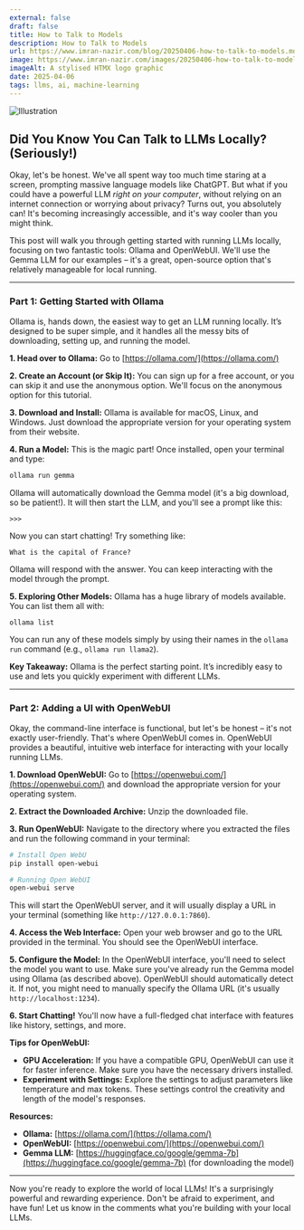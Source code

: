 ```yaml
---
external: false
draft: false
title: How to Talk to Models
description: How to Talk to Models
url: https://www.imran-nazir.com/blog/20250406-how-to-talk-to-models.md
image: https://www.imran-nazir.com/images/20250406-how-to-talk-to-models.md
imageAlt: A stylised HTMX logo graphic
date: 2025-04-06
tags: llms, ai, machine-learning
---
```


![Illustration](/images/how-to-talk-to-models.png)

## Did You Know You Can Talk to LLMs Locally? (Seriously!)

Okay, let's be honest. We've all spent way too much time staring at a screen, prompting massive language models like ChatGPT. But
what if you could have a powerful LLM _right on your computer_, without relying on an internet connection or worrying about
privacy? Turns out, you absolutely can! It's becoming increasingly accessible, and it's way cooler than you might think.

This post will walk you through getting started with running LLMs locally, focusing on two fantastic tools: Ollama and OpenWebUI.
We'll use the Gemma LLM for our examples – it's a great, open-source option that's relatively manageable for local running.

---

### Part 1: Getting Started with Ollama

Ollama is, hands down, the easiest way to get an LLM running locally. It’s designed to be super simple, and it handles all the
messy bits of downloading, setting up, and running the model.

**1. Head over to Ollama:** Go to [https://ollama.com/](https://ollama.com/)

**2. Create an Account (or Skip It):** You can sign up for a free account, or you can skip it and use the anonymous option. We'll
focus on the anonymous option for this tutorial.

**3. Download and Install:** Ollama is available for macOS, Linux, and Windows. Just download the appropriate version for your
operating system from their website.

**4. Run a Model:** This is the magic part! Once installed, open your terminal and type:

```bash
ollama run gemma
```

Ollama will automatically download the Gemma model (it's a big download, so be patient!). It will then start the LLM, and
you'll see a prompt like this:

```
>>>
```

Now you can start chatting! Try something like:

```
What is the capital of France?
```

Ollama will respond with the answer. You can keep interacting with the model through the prompt.

**5. Exploring Other Models:** Ollama has a huge library of models available. You can list them all with:

```bash
ollama list
```

You can run any of these models simply by using their names in the `ollama run` command (e.g., `ollama run llama2`).

**Key Takeaway:** Ollama is the perfect starting point. It’s incredibly easy to use and lets you quickly experiment with different
LLMs.

---

### Part 2: Adding a UI with OpenWebUI

Okay, the command-line interface is functional, but let's be honest – it's not exactly user-friendly. That's where OpenWebUI comes
in. OpenWebUI provides a beautiful, intuitive web interface for interacting with your locally running LLMs.

**1. Download OpenWebUI:** Go to [https://openwebui.com/](https://openwebui.com/) and download the appropriate version for your
operating system.

**2. Extract the Downloaded Archive:** Unzip the downloaded file.

**3. Run OpenWebUI:** Navigate to the directory where you extracted the files and run the following command in your terminal:

```bash
# Install Open WebU
pip install open-webui

# Running Open WebUI
open-webui serve
```

This will start the OpenWebUI server, and it will usually display a URL in your terminal (something like
`http://127.0.0.1:7860`).

**4. Access the Web Interface:** Open your web browser and go to the URL provided in the terminal. You should see the OpenWebUI
interface.

**5. Configure the Model:** In the OpenWebUI interface, you'll need to select the model you want to use. Make sure you've already
run the Gemma model using Ollama (as described above). OpenWebUI should automatically detect it. If not, you might need to
manually specify the Ollama URL (it's usually `http://localhost:1234`).

**6. Start Chatting!** You'll now have a full-fledged chat interface with features like history, settings, and more.

**Tips for OpenWebUI:**

- **GPU Acceleration:** If you have a compatible GPU, OpenWebUI can use it for faster inference. Make sure you have the
  necessary drivers installed.
- **Experiment with Settings:** Explore the settings to adjust parameters like temperature and max tokens. These settings
  control the creativity and length of the model's responses.

**Resources:**

- **Ollama:** [https://ollama.com/](https://ollama.com/)
- **OpenWebUI:** [https://openwebui.com/](https://openwebui.com/)
- **Gemma LLM:** [https://huggingface.co/google/gemma-7b](https://huggingface.co/google/gemma-7b) (for downloading the model)

---

Now you're ready to explore the world of local LLMs! It's a surprisingly powerful and rewarding experience. Don't be afraid to experiment, and have fun! Let us know in the comments what you're building with your local LLMs.
